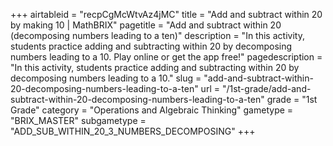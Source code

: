 +++
airtableid = "recpCgMcWtvAz4jMC"
title = "Add and subtract within 20 by making 10 | MathBRIX"
pagetitle = "Add and subtract within 20 (decomposing numbers leading to a ten)"
description = "In this activity, students practice adding and subtracting within 20 by decomposing numbers leading to a 10. Play online or get the app free!"
pagedescription = "In this activity, students practice adding and subtracting within 20 by decomposing numbers leading to a 10."
slug = "add-and-subtract-within-20-decomposing-numbers-leading-to-a-ten"
url = "/1st-grade/add-and-subtract-within-20-decomposing-numbers-leading-to-a-ten"
grade = "1st Grade"
category = "Operations and Algebraic Thinking"
gametype = "BRIX_MASTER"
subgametype = "ADD_SUB_WITHIN_20_3_NUMBERS_DECOMPOSING"
+++